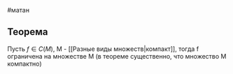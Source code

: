 #матан 
## Теорема
Пусть $f \in C(M)$, M - [[Разные виды множеств|компакт]], тогда f ограничена на множестве M (в теореме существенно, что множество M компактно)